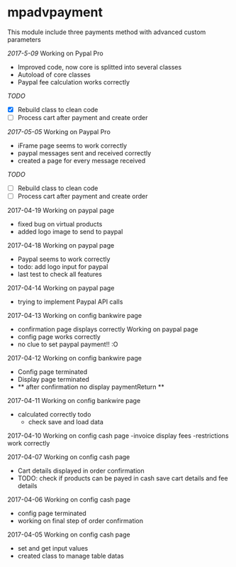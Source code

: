 # mpadvpayment
This module include three payments method with advanced custom parameters

*2017-5-09*
Working on Pypal Pro
- Improved code, now core is splitted into several classes
- Autoload of core classes
- Paypal fee calculation works correctly

*TODO*
- [x] Rebuild class to clean code
- [ ] Process cart after payment and create order

*2017-05-05*
Working on Paypal Pro
- iFrame page seems to work correctly
- paypal messages sent and received correctly
- created a page for every message received

*TODO*
- [ ] Rebuild class to clean code
- [ ] Process cart after payment and create order

2017-04-19
Working on paypal page
- fixed bug on virtual products
- added logo image to send to paypal

2017-04-18
Working on paypal page
- Paypal seems to work correctly
- todo: add logo input for paypal
- last test to check all features

2017-04-14
Working on paypal page
- trying to implement Paypal API calls

2017-04-13
Working on config bankwire page
- confirmation page displays correctly
Working on paypal page
- config page works correctly
- no clue to set paypal payment!! :O

2017-04-12
Working on config bankwire page
- Config page terminated
- Display page terminated
- ** after confirmation no display paymentReturn **

2017-04-11
Working on config bankwire page
- calculated correctly
todo
  - check save and load data

2017-04-10
Working on config cash page
-invoice display fees
-restrictions work correctly

2017-04-07
Working on config cash page
- Cart details displayed in order confirmation
- TODO: 
   check if products can be payed in cash
   save cart details and fee details

2017-04-06
Working on config cash page
- config page terminated
- working on final step of order confirmation

2017-04-05
Working on config cash page
- set and get input values
- created class to manage table datas
